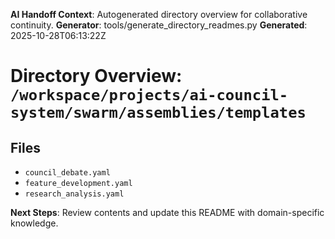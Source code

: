 <!-- AI-Handoff:START -->
**AI Handoff Context**: Autogenerated directory overview for collaborative continuity.
**Generator**: tools/generate_directory_readmes.py
**Generated**: 2025-10-28T06:13:22Z
<!-- AI-Handoff:END -->

# Directory Overview: `/workspace/projects/ai-council-system/swarm/assemblies/templates`

## Files
- `council_debate.yaml`
- `feature_development.yaml`
- `research_analysis.yaml`

<!-- AI-Handoff:FOOTER-START -->
**Next Steps**: Review contents and update this README with domain-specific knowledge.
<!-- AI-Handoff:FOOTER-END -->
